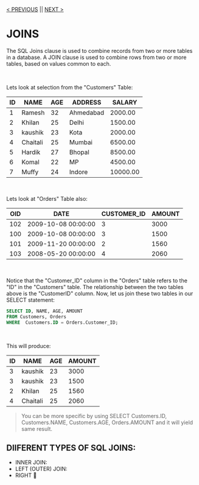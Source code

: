[< PREVIOUS](aliases.md) || [NEXT >](innerjoin.md)

# JOINS

The SQL Joins clause is used to combine records from two or more tables in a database. A JOIN clause is used to combine rows from two or more tables, based on values common to each.

<br />

Lets look at selection from the "Customers" Table:

| ID | NAME     | AGE | ADDRESS   | SALARY   |
| -- | -------- | --- | --------- | -------- |
|  1 | Ramesh   |  32 | Ahmedabad |  2000.00 |
|  2 | Khilan   |  25 | Delhi     |  1500.00 |
|  3 | kaushik  |  23 | Kota      |  2000.00 |
|  4 | Chaitali |  25 | Mumbai    |  6500.00 |
|  5 | Hardik   |  27 | Bhopal    |  8500.00 |
|  6 | Komal    |  22 | MP        |  4500.00 |
|  7 | Muffy    |  24 | Indore    | 10000.00 |

<br />

Lets look at "Orders" Table also:

|OID  | DATE                | CUSTOMER_ID | AMOUNT |
| --- | ------------------- | ----------- | ------ |
| 102 | 2009-10-08 00:00:00 |           3 |   3000 |
| 100 | 2009-10-08 00:00:00 |           3 |   1500 |
| 101 | 2009-11-20 00:00:00 |           2 |   1560 |
| 103 | 2008-05-20 00:00:00 |           4 |   2060 |

<br />

Notice that the "Customer_ID" column in the "Orders" table refers to the "ID" in the "Customers" table. The relationship between the two tables above is the "CustomerID" column. Now, let us join these two tables in our SELECT statement:

```sql 
SELECT ID, NAME, AGE, AMOUNT
FROM Customers, Orders
WHERE  Customers.ID = Orders.Customer_ID;
```

<br />

This will produce:

| ID | NAME     | AGE | AMOUNT |
| -- | -------- | --- | ------ |
|  3 | kaushik  |  23 |   3000 |
|  3 | kaushik  |  23 |   1500 |
|  2 | Khilan   |  25 |   1560 |
|  4 | Chaitali |  25 |   2060 |

> You can be more specific by using SELECT Customers.ID, Customers.NAME, Customers.AGE, Orders.AMOUNT and it will yield same result. 

## DIIFERENT TYPES OF SQL JOINS:

+ INNER JOIN: 
+ LEFT (OUTER) JOIN:
+ RIGHT 

